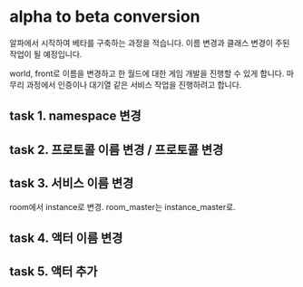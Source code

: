 # alpha to beta conversion 

알파에서 시작하여 베타를 구축하는 과정을 적습니다. 이름 변경과 
클래스 변경이 주된 작업이 될 예정입니다. 

world, front로 이름을 변경하고 한 월드에 대한 게임 개발을 
진행할 수 있게 합니다. 마무리 과정에서 인증이나 대기열 같은
서비스 작업을 진행하려고 합니다. 

## task 1. namespace 변경 


## task 2. 프로토콜 이름 변경 / 프로토콜 변경


## task 3. 서비스 이름 변경 

room에서 instance로 변경. room_master는 instance_master로.

## task 4. 액터 이름 변경 


## task 5. 액터 추가 



